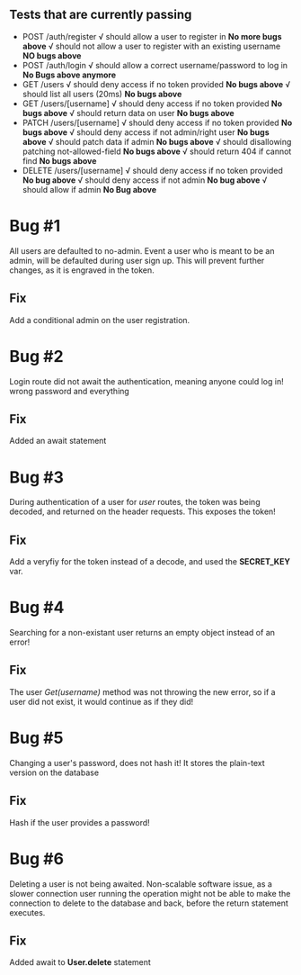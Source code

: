 ## Tests that are currently passing

* POST /auth/register
    √ should allow a user to register in
    **No more bugs above**
    √ should not allow a user to register with an existing username
    **NO bugs above**
* POST /auth/login
    √ should allow a correct username/password to log in
    **No Bugs above anymore**
* GET /users
    √ should deny access if no token provided
    **No bugs above**
    √ should list all users (20ms)
    **No bugs above**
* GET /users/[username]
    √ should deny access if no token provided
    **No bugs above**
    √ should return data on user
    **No bugs above**
* PATCH /users/[username]
    √ should deny access if no token provided
    **No bugs above**
    √ should deny access if not admin/right user
    **No bugs above**
    √ should patch data if admin
    **No bugs above**
    √ should disallowing patching not-allowed-field
    **No bugs above**
    √ should return 404 if cannot find
    **No bugs above**
* DELETE /users/[username]
    √ should deny access if no token provided
    **No bug above**
    √ should deny access if not admin
    **No bug above**
    √ should allow if admin
    **No Bug above**

# Bug #1
All users are defaulted to no-admin.
Event a user who is meant to be an admin, will be defaulted during user sign up.
This will prevent further changes, as it is engraved in the token.
## Fix
Add a conditional admin on the user registration.

# Bug #2
Login route did not await the authentication, meaning anyone could log in! wrong password and everything
## Fix
Added an await statement

# Bug #3
During authentication of a user for *user* routes, the token was being
decoded, and returned on the header requests.  This exposes the token!
## Fix
Add a veryfiy for the token instead of a decode, and used the **SECRET_KEY** var.

# Bug #4
Searching for a non-existant user returns an empty object instead of an error!
## Fix
The user *Get(username)* method was not throwing the new error, so if a user did not exist, it would continue as if they did!

# Bug #5
Changing a user's password, does not hash it! It stores the plain-text version on the database
## Fix
Hash if the user provides a password!

# Bug #6
Deleting a user is not being awaited.  Non-scalable software issue, as a slower connection user running the operation might not be able to make the connection to delete to the database and back, before the return statement executes.
## Fix
Added await to **User.delete** statement


